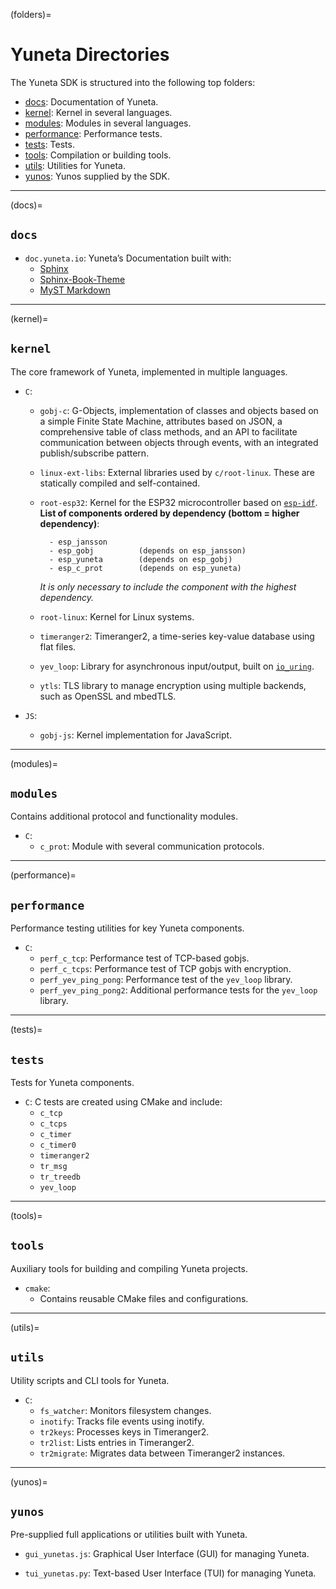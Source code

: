 (folders)=
# **Yuneta Directories**

The Yuneta SDK is structured into the following top folders:

- [docs](docs):         Documentation of Yuneta.
- [kernel](kernel):     Kernel in several languages.
- [modules](modules):   Modules in several languages.
- [performance](performance): Performance tests.
- [tests](tests):       Tests.
- [tools](tools):       Compilation or building tools.
- [utils](utils):       Utilities for Yuneta.
- [yunos](yunos):       Yunos supplied by the SDK.

---

(docs)=
## `docs`

- `doc.yuneta.io`: Yuneta’s Documentation built with:
    - [Sphinx]
    - [Sphinx-Book-Theme]
    - [MyST Markdown]

---

(kernel)=
## `kernel`

The core framework of Yuneta, implemented in multiple languages.

- `C`:

    - `gobj-c`:
      G-Objects, implementation of classes and objects based on a simple Finite State Machine,
      attributes based on JSON, a comprehensive table of class methods,
      and an API to facilitate communication between objects through events,
      with an integrated publish/subscribe pattern.

    - `linux-ext-libs`:
      External libraries used by `c/root-linux`. These are statically compiled and self-contained.

    - `root-esp32`:
      Kernel for the ESP32 microcontroller based on [`esp-idf`](https://docs.espressif.com/projects/esp-idf).
      **List of components ordered by dependency (bottom = higher dependency)**:

            - esp_jansson
            - esp_gobj          (depends on esp_jansson)
            - esp_yuneta        (depends on esp_gobj)
            - esp_c_prot        (depends on esp_yuneta)

      *It is only necessary to include the component with the highest dependency.*

    - `root-linux`:
      Kernel for Linux systems.

    - `timeranger2`:
      Timeranger2, a time-series key-value database using flat files.

    - `yev_loop`:
      Library for asynchronous input/output, built on [`io_uring`](https://github.com/axboe/liburing).

    - `ytls`:
      TLS library to manage encryption using multiple backends, such as OpenSSL and mbedTLS.

- `JS`:

    - `gobj-js`:
      Kernel implementation for JavaScript.

---

(modules)=
## `modules`

Contains additional protocol and functionality modules.

- `C`:
    - `c_prot`:
      Module with several communication protocols.

---

(performance)=
## `performance`

Performance testing utilities for key Yuneta components.

- `C`:
    - `perf_c_tcp`:
      Performance test of TCP-based gobjs.
    - `perf_c_tcps`:
      Performance test of TCP gobjs with encryption.
    - `perf_yev_ping_pong`:
      Performance test of the `yev_loop` library.
    - `perf_yev_ping_pong2`:
      Additional performance tests for the `yev_loop` library.

---

(tests)=
## `tests`

Tests for Yuneta components.

- `C`: C tests are created using CMake and include:
    - `c_tcp`
    - `c_tcps`
    - `c_timer`
    - `c_timer0`
    - `timeranger2`
    - `tr_msg`
    - `tr_treedb`
    - `yev_loop`

---

(tools)=
## `tools`

Auxiliary tools for building and compiling Yuneta projects.

- `cmake`:
    - Contains reusable CMake files and configurations.

---

(utils)=
## `utils`

Utility scripts and CLI tools for Yuneta.

- `C`:
    - `fs_watcher`: Monitors filesystem changes.
    - `inotify`: Tracks file events using inotify.
    - `tr2keys`: Processes keys in Timeranger2.
    - `tr2list`: Lists entries in Timeranger2.
    - `tr2migrate`: Migrates data between Timeranger2 instances.

---

(yunos)=
## `yunos`

Pre-supplied full applications or utilities built with Yuneta.

- `gui_yunetas.js`:
  Graphical User Interface (GUI) for managing Yuneta.

- `tui_yunetas.py`:
  Text-based User Interface (TUI) for managing Yuneta.


[sphinx]: https://www.sphinx-doc.org/
[sphinx-book-theme]: https://sphinx-book-theme.readthedocs.io/en/stable/
[MyST Markdown]: https://mystmd.org/guide
